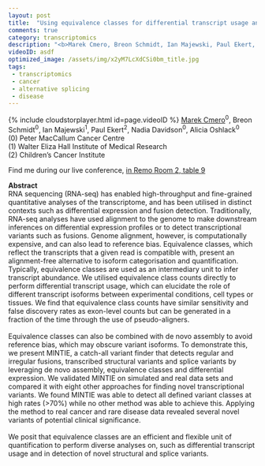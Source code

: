 ```yaml
---
layout: post
title:  "Using equivalence classes for differential transcript usage and variant detection in RNA-seq data"
comments: true
category: transcriptomics
description: "<b>Marek Cmero, Breon Schmidt, Ian Majewski, Paul Ekert, Nadia Davidson, Alicia Oshlack</b><br/>RNA sequencing (RNA-seq) has enabled high-throughp..."
videoID: asdf
optimized_image: /assets/img/x2yM7LcXdCSi0bm_title.jpg
tags:
 - transcriptomics
 - cancer
 - alternative splicing
 - disease
---
```

{% include cloudstorplayer.html id=page.videoID %}
<u>Marek Cmero</u><sup>0</sup>, Breon Schmidt<sup>0</sup>, Ian Majewski<sup>1</sup>, Paul Ekert<sup>2</sup>, Nadia Davidson<sup>0</sup>, Alicia Oshlack<sup>0</sup><br/>
\(0\) Peter MacCallum Cancer Centre<br/>
\(1\) Walter Eliza Hall Institute of Medical Research<br/>
\(2\) Children’s Cancer Institute

Find me during our live conference, [in Remo Room 2, table 9](https://remo.co)

<b>Abstract</b><br/>
RNA sequencing \(RNA-seq\) has enabled high-throughput and fine-grained quantitative analyses of the transcriptome, and has been utilised in distinct contexts such as differential expression and fusion detection. Traditionally, RNA-seq analyses have used alignment to the genome to make downstream inferences on differential expression profiles or to detect transcriptional variants such as fusions. Genome alignment, however, is computationally expensive, and can also lead to reference bias. Equivalence classes, which reflect the transcripts that a given read is compatible with, present an alignment-free alternative to isoform categorisation and quantification. Typically, equivalence classes are used as an intermediary unit to infer transcript abundance. We utilised equivalence class counts directly to perform differential transcript usage, which can elucidate the role of different transcript isoforms between experimental conditions, cell types or tissues. We find that equivalence class counts have similar sensitivity and false discovery rates as exon-level counts but can be generated in a fraction of the time through the use of pseudo-aligners. <br/><br/>Equivalence classes can also be combined with de novo assembly to avoid reference bias, which may obscure variant isoforms. To demonstrate this, we present MINTIE, a catch-all variant finder that detects regular and irregular fusions, transcribed structural variants and splice variants by leveraging de novo assembly, equivalence classes and differential expression. We validated MINTIE on simulated and real data sets and compared it with eight other approaches for finding novel transcriptional variants. We found MINTIE was able to detect all defined variant classes at high rates \(&gt;70%\) while no other method was able to achieve this. Applying the method to real cancer and rare disease data revealed several novel variants of potential clinical significance.<br/><br/>We posit that equivalence classes are an efficient and flexible unit of quantification to perform diverse analyses on, such as differential transcript usage and in detection of novel structural and splice variants.

